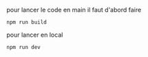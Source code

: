 pour lancer le code en main il faut d'abord faire 

```npm run build```

pour lancer en local 

```npm run dev```